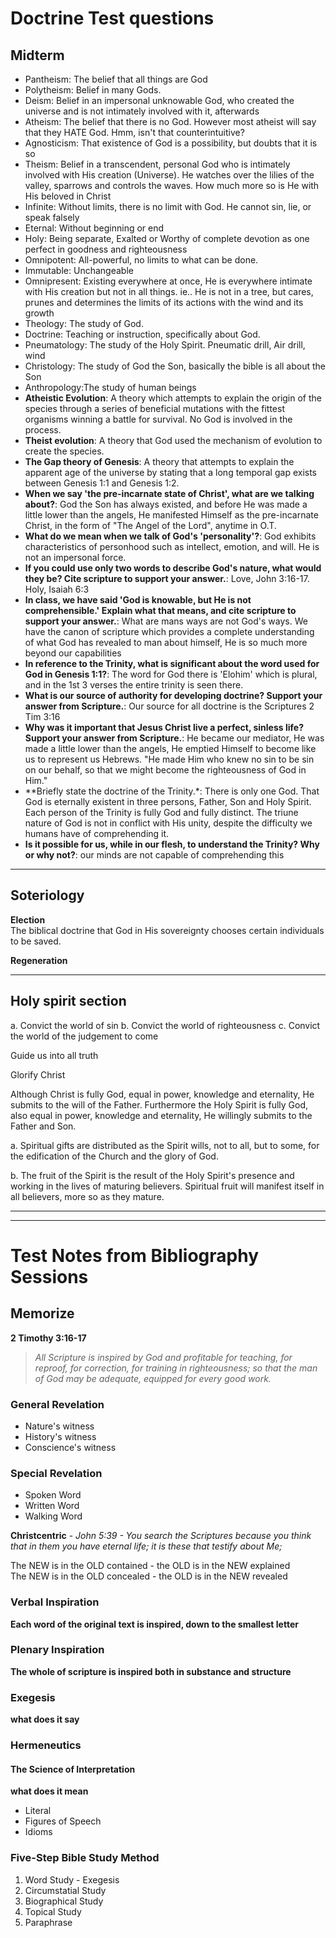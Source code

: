 # Doctrine Test questions
## Midterm

- Pantheism: The belief that all things are God
- Polytheism: Belief in many Gods.
- Deism: Belief in an impersonal unknowable God, who created the universe and is not intimately involved with it, afterwards
- Atheism: The belief that there is no God.  However most atheist will say that they HATE God.  Hmm, isn't that counterintuitive?
- Agnosticism: That existence of God is a possibility, but doubts that it is so
- Theism: Belief in a transcendent, personal God who is intimately involved with His creation (Universe). He watches over the lilies of the valley, sparrows and controls the waves.  How much more so is He with His beloved in Christ
- Infinite: Without limits, there is no limit with God.  He cannot sin, lie, or speak falsely
- Eternal: Without beginning or end
- Holy: Being separate, Exalted or Worthy of complete devotion as one perfect in goodness and righteousness
- Omnipotent: All-powerful, no limits to what can be done.
- Immutable: Unchangeable
- Omnipresent: Existing everywhere at once, He is everywhere intimate with His creation but not in all things. ie.. He is not in a tree, but cares, prunes and determines the limits of its actions with the wind and its growth
- Theology: The study of God.
- Doctrine: Teaching or instruction, specifically about God.
- Pneumatology: The study of the Holy Spirit. Pneumatic drill, Air drill, wind
- Christology: The study of God the Son, basically the bible is all about the Son
- Anthropology:The study of human beings
- **Atheistic Evolution**: A theory which attempts to explain the origin of the species through a series of beneficial mutations with the fittest organisms winning a battle for survival. No God is involved in the process.
- **Theist evolution**: A theory that God used the mechanism of evolution to create the species.
- **The Gap theory of Genesis**: A theory that attempts to explain the apparent age of the universe by stating that a long temporal gap exists between Genesis 1:1 and Genesis 1:2.
- **When we say 'the pre-incarnate state of Christ', what are we talking about?**: God the Son has always existed, and before He was made a little lower than the angels, He manifested Himself as the pre-incarnate Christ, in the form of "The Angel of the Lord", anytime in O.T.
- **What do we mean when we talk of God's 'personality'?**: God exhibits characteristics of personhood such as intellect, emotion, and will. He is not an impersonal force.
- **If you could use only two words to describe God's nature, what would they be? Cite scripture to support your answer.**: Love, John 3:16-17. Holy, Isaiah 6:3
- **In class, we have said 'God is knowable, but He is not comprehensible.' Explain what that means, and cite scripture to support your answer.**: What are mans ways are not God's ways.  We have the canon of scripture which provides a complete understanding of what God has revealed to man about himself, He is so much more beyond our capabilities
- **In reference to the Trinity, what is significant about the word used for God in Genesis 1:1?**: The word for God there is 'Elohim' which is plural, and in the 1st 3 verses the entire trinity is seen there.
- **What is our source of authority for developing doctrine? Support your answer from Scripture.**: Our source for all doctrine is the Scriptures 2 Tim 3:16
- **Why was it important that Jesus Christ live a perfect, sinless life? Support your answer from Scripture.**: He became our mediator, He was made a little lower than the angels, He emptied Himself to become like us to represent us Hebrews. "He made Him who knew no sin to be sin on our behalf, so that we might become the righteousness of God in Him."
- **Briefly state the doctrine of the Trinity.*: There is only one God. That God is eternally existent in three persons, Father, Son and Holy Spirit. Each person of the Trinity is fully God and fully distinct. The triune nature of God is not in conflict with His unity, despite the difficulty we humans have of comprehending it.
- **Is it possible for us, while in our flesh, to understand the Trinity? Why or why not?**: our minds are not capable of comprehending this

---

## Soteriology
**Election**  
The biblical doctrine that God in His sovereignty chooses certain
individuals to be saved.

**Regeneration**  





--- 

## Holy spirit section

a. Convict the world of sin
b. Convict the world of righteousness
c. Convict the world of the judgement to come

Guide us into all truth

Glorify Christ

Although Christ is fully God, equal in power, knowledge and eternality, He submits to the will of the Father. Furthermore the Holy Spirit is fully God, also equal in power, knowledge and eternality, He willingly submits to the Father and Son.

a. Spiritual gifts are distributed as the Spirit wills, not to all, but to some, for the edification of the Church and the glory of God.

b. The fruit of the Spirit is the result of the Holy Spirit's presence and working in the lives of maturing believers. Spiritual fruit will manifest itself in all believers, more so as they mature.

---


---


# Test Notes from Bibliography Sessions
## Memorize
**2 Timothy 3:16-17**
> *All Scripture is inspired by God and profitable for teaching, for reproof, for correction, for training in righteousness;*
> *so that the man of God may be adequate, equipped for every good work.*

### General Revelation
- Nature's witness
- History's witness
- Conscience's witness

### Special Revelation
- Spoken Word
- Written Word
- Walking Word

**Christcentric** - 
*John 5:39 - You search the Scriptures because you think that in them you have eternal life; it is these that testify about Me;*

The NEW is in the OLD contained - the OLD is in the NEW explained  
The NEW is in the OLD concealed - the OLD is in the NEW revealed  


### Verbal Inspiration
**Each word of the original text is inspired, down to the smallest letter**

### Plenary Inspiration
**The whole of scripture is inspired both in substance and structure**

### Exegesis 
**what does it say**

### Hermeneutics 
#### The Science of Interpretation
**what does it mean**
- Literal
- Figures of Speech
- Idioms

### Five-Step Bible Study Method
1. Word Study - Exegesis
2. Circumstatial Study
3. Biographical Study
4. Topical Study
5. Paraphrase


